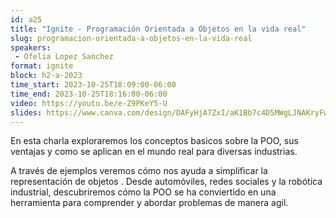 ```yaml
---
id: a25
title: "Ignite - Programación Orientada a Objetos en la vida real"
slug: programacion-orientada-a-objetos-en-la-vida-real
speakers:
 - Ofelia Lopez Sanchez
format: ignite
block: h2-a-2023
time_start: 2023-10-25T18:09:00-06:00
time_end: 2023-10-25T18:16:00-06:00
video: https://youtu.be/e-Z9PKeY5-U
slides: https://www.canva.com/design/DAFyHjA7ZxI/aK1Bb7c4D5MWgLJNAKryFw/view?utm_content=DAFyHjA7ZxI&utm_campaign=designshare&utm_medium=link&utm_source=editor
---
```


En esta charla exploraremos los conceptos basicos sobre la POO, sus ventajas y como se aplican en el mundo real para diversas industrias.

A través de ejemplos veremos cómo nos ayuda a simplificar la representación de objetos . Desde automóviles, redes sociales y la robótica industrial, descubriremos cómo la POO se ha conviertido en una herramienta para comprender y abordar problemas de manera agil.